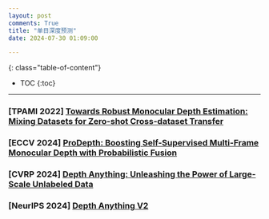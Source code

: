 ```yaml
---
layout: post
comments: True
title: "单目深度预测"
date: 2024-07-30 01:09:00

---
```


<!--more-->

{: class="table-of-content"}
* TOC
{:toc}

---

### \[**TPAMI 2022**\] [Towards Robust Monocular Depth Estimation: Mixing Datasets for Zero-shot Cross-dataset Transfer](https://github.com/isl-org/MiDaS)

### \[**ECCV 2024**\] [ProDepth: Boosting Self-Supervised Multi-Frame Monocular Depth with Probabilistic Fusion](https://sungmin-woo.github.io/prodepth/)

### \[**CVRP 2024**\] [Depth Anything: Unleashing the Power of Large-Scale Unlabeled Data](https://depth-anything.github.io/)

### \[**NeurIPS 2024**\] [Depth Anything V2](https://depth-anything-v2.github.io/)
